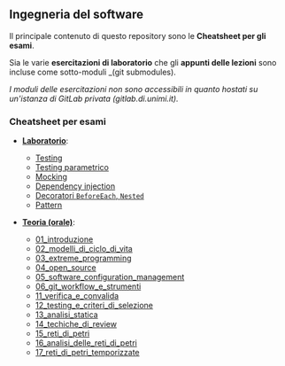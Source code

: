 ## Ingegneria del software

Il principale contenuto di questo repository sono le **Cheatsheet per gli esami**.

Sia le varie **esercitazioni di laboratorio** che gli **appunti delle lezioni** sono incluse come sotto-moduli _(git submodules).

_I moduli delle esercitazioni non sono accessibili in quanto hostati su un'istanza di GitLab privata (gitlab.di.unimi.it)._

### Cheatsheet per esami

- [**Laboratorio**](/CheatsheetLaboratorio/README.md):
  - [Testing](./CheatsheetLaboratorio/README.md#testing)
  - [Testing parametrico](./CheatsheetLaboratorio/README.md##testing-parametrico)
  - [Mocking](./CheatsheetLaboratorio/README.md##mocking)
  - [Dependency injection](./CheatsheetLaboratorio/README.md##dependency-injection)
  - [Decoratori `BeforeEach`, `Nested`](./CheatsheetLaboratorio/README.md##decoratori-beforeeach-nested)
  - [Pattern](./CheatsheetLaboratorio/README.md##pattern)

- [**Teoria (orale)**](/CheatsheetTeoria/):
  - [01_introduzione](./CheatsheetTeoria/01_introduzione.md)
  - [02_modelli_di_ciclo_di_vita](./CheatsheetTeoria/02_modelli_di_ciclo_di_vita.md)
  - [03_extreme_programming](./CheatsheetTeoria/03_extreme_programming.md)
  - [04_open_source](./CheatsheetTeoria/04_open_source.md)
  - [05_software_configuration_management](./CheatsheetTeoria/05_software_configuration_management.md)
  - [06_git_workflow_e_strumenti](./CheatsheetTeoria/06_git_workflow_e_strumenti.md)
  - [11_verifica_e_convalida](./CheatsheetTeoria/11_verifica_e_convalida.md)
  - [12_testing_e_criteri_di_selezione](./CheatsheetTeoria/12_testing_e_criteri_di_selezione.md)
  - [13_analisi_statica](./CheatsheetTeoria/13_analisi_statica.md)
  - [14_techiche_di_review](./CheatsheetTeoria/14_techiche_di_review.md)
  - [15_reti_di_petri](./CheatsheetTeoria/15_reti_di_petri.md)
  - [16_analisi_delle_reti_di_petri](./CheatsheetTeoria/16_analisi_delle_reti_di_petri.md)
  - [17_reti_di_petri_temporizzate](./CheatsheetTeoria/17_reti_di_petri_temporizzate.md)
